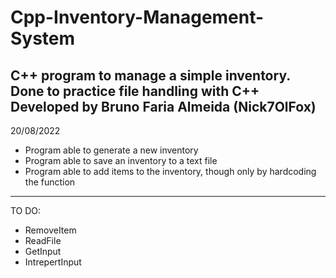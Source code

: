# Cpp-Inventory-Management-System
 C++ program to manage a simple inventory. Done to practice file handling with C++
 Developed by Bruno Faria Almeida (Nick7OlFox)
------------------------------------------------------------------------------------
20/08/2022
- Program able to generate a new inventory
- Program able to save an inventory to a text file
- Program able to add items to the inventory, though only by hardcoding the function
------------------------------------------------------------------------------------
TO DO:
- RemoveItem
- ReadFile
- GetInput
- IntrepertInput
